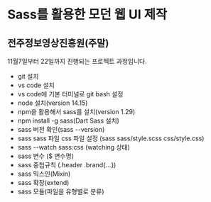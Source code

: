 # Sass를 활용한 모던 웹 UI 제작
## 전주정보영상진흥원(주말)

11월7일부터 22일까지 진행되는 프로젝트 과정입니다.

- git 설치
- vs code 설치
- vs code에 기본 터미널로 git bash 설정
- node 설치(version 14.15)
- npm을 활용해서 sass를 설치(version 1.29)
- npm install -g sass(Dart Sass 설치)
- sass 버전 확인(sass --version)
- sass sass 파일 css 파일 설정 (sass sass/style.scss css/style.css)
- sass --watch sass:css (watching 상태)
- sass 변수 ($ 변수명)
- sass 중첩규칙 (.header .brand{...})
- sass 믹스인(Mixin)
- sass 확장(extend)
- sass 모듈(파일을 유형별로 분류)
